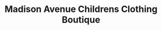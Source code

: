 ---
title: "Madison Avenue Childrens Clothing Boutique"
url: /cornwall/madison-avenue-childrens-clothing-boutique/
shop: clothes
---